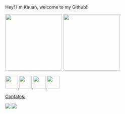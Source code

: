 ### 
Hey! I`m Kauan, 
  welcome to my Github!!

  <div>
<a href="https://github.com/kauansntg">
<img loading="lazy" height="180em" src="https://github-readme-stats.vercel.app/api/top-langs/?username=kauansntg&layout=compact&langs_count=7&theme=dracula"/>
<img loading="lazy" height="180em" src="https://github-readme-stats.vercel.app/api?username=kauansntg&show_icons=true&theme=dracula&include_all_commits=true&count_private=true"/>
</div>

<img loading="lazy" src="https://cdn.jsdelivr.net/gh/devicons/devicon/icons/git/git-original.svg" width="40" height="40"/> <img src="https://cdn.jsdelivr.net/gh/devicons/devicon/icons/javascript/javascript-original.svg" width="40" height="40"/> <img src="https://cdn.jsdelivr.net/gh/devicons/devicon/icons/html5/html5-plain-wordmark.svg" width="40" height="40" /> <img src="https://cdn.jsdelivr.net/gh/devicons/devicon/icons/css3/css3-plain-wordmark.svg" width="40" height="40" />



Contatos:
<div>
<a href="https://instagram.com/kauansntg" target="_blank"><img loading="lazy" src="https://img.shields.io/badge/-Instagram-%23E4405F?style=for-the-badge&logo=instagram&logoColor=white" target="_blank"></a>
<a href="https://www.linkedin.com/in/kauan-santiago-0423a3236" target="_blank"><img loading="lazy" src="https://img.shields.io/badge/-LinkedIn-%230077B5?style=for-the-badge&logo=linkedin&logoColor=white" target="_blank"></a>   
</div> <!--
